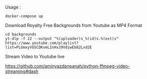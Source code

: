 Usage :

```
docker-compose up
```

Download Royalty Free Backgrounds from Youtube as MP4 Format 

```
cd backgrounds
yt-dlp -f 22 --output "%(uploader)s_%(id)s.%(ext)s" https://www.youtube.com/playlist?list=PLGmxyVGSCDKvmLInHxJ9VdiwEb82Lxd2E
```

Stream Video to Youtube live 

https://github.com/aminyazdanpanah/python-ffmpeg-video-streaming#dash
